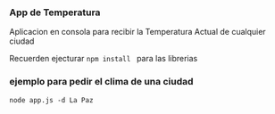 ### App de Temperatura

Aplicacion en consola para recibir la Temperatura Actual de cualquier ciudad

Recuerden ejecturar ```npm install ``` para las librerias

### ejemplo para pedir el clima de una ciudad
```
node app.js -d La Paz
```